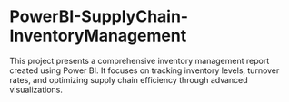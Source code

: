 # PowerBI-SupplyChain-InventoryManagement
This project presents a comprehensive inventory management report created using Power BI. It focuses on tracking inventory levels, turnover rates, and optimizing supply chain efficiency through advanced visualizations.
